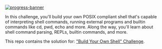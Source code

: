[![progress-banner](https://backend.codecrafters.io/progress/shell/ef44b809-482e-45d1-9dec-2fb95083a0bb)](https://app.codecrafters.io/users/codecrafters-bot?r=2qF)

In this challenge, you'll build your own POSIX compliant shell that's capable of
interpreting shell commands, running external programs and builtin commands like
cd, pwd, echo and more. Along the way, you'll learn about shell command parsing,
REPLs, builtin commands, and more.

This repo contains the solution for: ["Build Your Own Shell" Challenge](https://app.codecrafters.io/courses/shell/overview).

